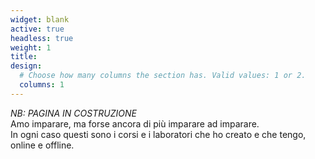 ```yaml
---
widget: blank
active: true
headless: true
weight: 1
title:
design:
  # Choose how many columns the section has. Valid values: 1 or 2.
  columns: 1
---
```


_NB: PAGINA IN COSTRUZIONE_  
Amo imparare, ma forse ancora di più imparare ad imparare.  
In ogni caso questi sono i corsi e i laboratori che ho creato e che tengo, online e offline.